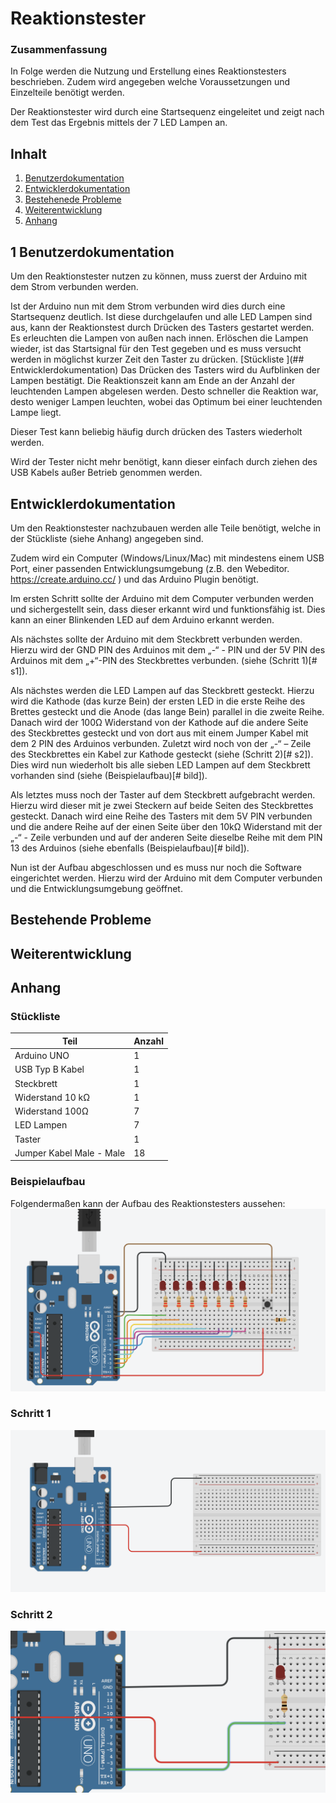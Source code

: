 
# Reaktionstester

  

### Zusammenfassung

In Folge werden die Nutzung und Erstellung eines Reaktionstesters beschrieben. Zudem wird angegeben welche Voraussetzungen und Einzelteile benötigt werden.

Der Reaktionstester wird durch eine Startsequenz eingeleitet und zeigt nach dem Test das Ergebnis mittels der 7 LED Lampen an.


## Inhalt

 1. [Benutzerdokumentation](#benutzer)
 2. [Entwicklerdokumentation](#entwickler)
 3. [Bestehenede Probleme](#probleme)
 4. [Weiterentwicklung](#weiterentwicklung)
 5. [Anhang](#anhang)

  

## 1 Benutzerdokumentation <a name="benutzer"></a>

Um den Reaktionstester nutzen zu können, muss zuerst der Arduino mit dem Strom verbunden werden. 

Ist der Arduino nun mit dem Strom verbunden wird dies durch eine Startsequenz deutlich. Ist diese durchgelaufen und alle LED Lampen sind aus, kann der Reaktionstest durch Drücken des Tasters gestartet werden. Es erleuchten die Lampen von außen nach innen. Erlöschen die Lampen wieder, ist das Startsignal für den Test gegeben und es muss versucht werden in möglichst kurzer Zeit den Taster zu drücken.
[Stückliste ](## Entwicklerdokumentation)
Das Drücken des Tasters wird du Aufblinken der Lampen bestätigt. Die Reaktionszeit kann am Ende an der Anzahl der leuchtenden Lampen abgelesen werden. Desto schneller die Reaktion war, desto weniger Lampen leuchten, wobei das Optimum bei einer leuchtenden Lampe liegt.

Dieser Test kann beliebig häufig durch drücken des Tasters wiederholt werden.

Wird der Tester nicht mehr benötigt, kann dieser einfach durch ziehen des USB Kabels außer Betrieb genommen werden.

## Entwicklerdokumentation <a name="entwickler"></a>

Um den Reaktionstester nachzubauen werden alle Teile benötigt, welche in der Stückliste (siehe Anhang) angegeben sind.

Zudem wird ein Computer (Windows/Linux/Mac) mit mindestens einem USB Port, einer passenden Entwicklungsumgebung (z.B. den Webeditor. https://create.arduino.cc/ ) und das Arduino Plugin benötigt. 

Im ersten Schritt sollte der Arduino mit dem Computer verbunden werden und sichergestellt sein, dass dieser erkannt wird und funktionsfähig ist. Dies kann an einer Blinkenden LED auf dem Arduino erkannt werden.

Als nächstes sollte der Arduino mit dem Steckbrett verbunden werden. Hierzu wird der GND PIN des Arduinos mit dem „-“ - PIN und der 5V PIN des Arduinos mit dem „+“-PIN des Steckbrettes verbunden. (siehe (Schritt 1)[# s1]).

Als nächstes werden die LED Lampen auf das Steckbrett gesteckt. Hierzu wird die Kathode (das kurze Bein) der ersten LED in die erste Reihe des Brettes gesteckt und die Anode (das lange Bein) parallel in die zweite Reihe. Danach wird der 100Ω Widerstand von der Kathode auf die andere Seite des Steckbrettes gesteckt und von dort aus mit einem Jumper Kabel mit dem 2 PIN des Arduinos verbunden. Zuletzt wird noch von der „-“ – Zeile des Steckbrettes ein Kabel zur Kathode gesteckt (siehe (Schritt 2)[# s2]). Dies wird nun wiederholt bis alle sieben LED Lampen auf dem Steckbrett vorhanden sind (siehe (Beispielaufbau)[# bild]). 

Als letztes muss noch der Taster auf dem Steckbrett aufgebracht werden. Hierzu wird dieser mit je zwei Steckern auf beide Seiten des Steckbrettes gesteckt. Danach wird eine Reihe des Tasters mit dem 5V PIN verbunden und die andere Reihe auf der einen Seite über den 10kΩ Widerstand mit der „-“ - Zeile verbunden und auf der anderen Seite dieselbe Reihe mit dem PIN 13 des Arduinos (siehe ebenfalls (Beispielaufbau)[# bild]).

Nun ist der Aufbau abgeschlossen und es muss nur noch die Software eingerichtet werden. Hierzu wird der Arduino mit dem Computer verbunden und die Entwicklungsumgebung geöffnet. 


## Bestehende Probleme <a name="probleme"></a>


## Weiterentwicklung <a name="weiterentwicklung"></a>

## Anhang <a name="anhang"></a>

### Stückliste <a name="stueckliste"></a>

| Teil | Anzahl  |
|--|--|
| Arduino UNO | 1 |
| USB Typ B Kabel | 1 |
| Steckbrett | 1 |
| Widerstand 10 kΩ | 1 |
| Widerstand 100Ω| 7|
| LED Lampen | 7 |
| Taster | 1 |
| Jumper Kabel Male - Male | 18 |


### Beispielaufbau <a name="bild"></a>

Folgendermaßen kann der Aufbau des Reaktionstesters aussehen: 
![Beispielaufbau](https://github.com/Dangilo/reaktionstester/blob/master/Schritte/beispiel.png)

### Schritt 1 <a name="s1"></a>

![Schritt 1](https://github.com/Dangilo/reaktionstester/blob/master/Schritte/Schritt_1.png)


### Schritt 2 <a name="s2"></a>


![Schritt 1](https://github.com/Dangilo/reaktionstester/blob/master/Schritte/Schritt_2.png)